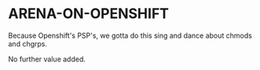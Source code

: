 # ARENA-ON-OPENSHIFT

Because Openshift's PSP's, we gotta do this sing and dance about chmods and chgrps.

No further value added.
